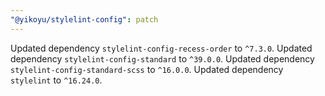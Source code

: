 ```yaml
---
"@yikoyu/stylelint-config": patch
---
```


Updated dependency `stylelint-config-recess-order` to `^7.3.0`.
Updated dependency `stylelint-config-standard` to `^39.0.0`.
Updated dependency `stylelint-config-standard-scss` to `^16.0.0`.
Updated dependency `stylelint` to `^16.24.0`.

